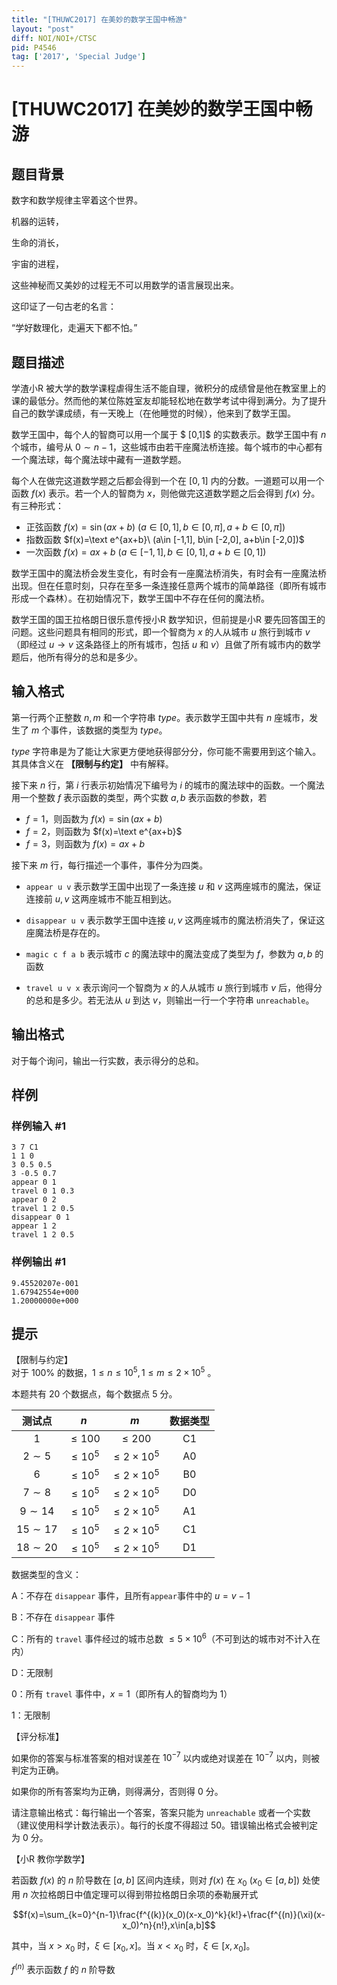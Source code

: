 ```yaml
---
title: "[THUWC2017] 在美妙的数学王国中畅游"
layout: "post"
diff: NOI/NOI+/CTSC
pid: P4546
tag: ['2017', 'Special Judge']
---
```

# [THUWC2017] 在美妙的数学王国中畅游
## 题目背景

数字和数学规律主宰着这个世界。

机器的运转，

生命的消长，

宇宙的进程，

这些神秘而又美妙的过程无不可以用数学的语言展现出来。

这印证了一句古老的名言：

“学好数理化，走遍天下都不怕。”
## 题目描述

学渣小R 被大学的数学课程虐得生活不能自理，微积分的成绩曾是他在教室里上的课的最低分。然而他的某位陈姓室友却能轻松地在数学考试中得到满分。为了提升自己的数学课成绩，有一天晚上（在他睡觉的时候），他来到了数学王国。

数学王国中，每个人的智商可以用一个属于 $ [0,1]$ 的实数表示。数学王国中有 $n$ 个城市，编号从 $0 \sim n-1$，这些城市由若干座魔法桥连接。每个城市的中心都有一个魔法球，每个魔法球中藏有一道数学题。

每个人在做完这道数学题之后都会得到一个在 $[0,1]$ 内的分数。一道题可以用一个函数 $f(x)$ 表示。若一个人的智商为 $x$，则他做完这道数学题之后会得到 $f(x)$ 分。有三种形式：

-  正弦函数 $f(x)=\sin(a x + b)\ (a \in [0,1], b \in [0,\pi],a+b\in[0,\pi])$   
-  指数函数 $f(x)=\text e^{ax+b}\ (a\in [-1,1], b\in [-2,0], a+b\in [-2,0])$   
-  一次函数 $f(x) = ax + b\ (a\in [-1,1],b\in[0,1],a+b\in [0,1])$    

数学王国中的魔法桥会发生变化，有时会有一座魔法桥消失，有时会有一座魔法桥出现。但在任意时刻，只存在至多一条连接任意两个城市的简单路径（即所有城市形成一个森林）。在初始情况下，数学王国中不存在任何的魔法桥。

数学王国的国王拉格朗日很乐意传授小R 数学知识，但前提是小R 要先回答国王的问题。这些问题具有相同的形式，即一个智商为 $x$ 的人从城市 $u$ 旅行到城市 $v$（即经过 $u \to v$ 这条路径上的所有城市，包括 $u$ 和 $v$）且做了所有城市内的数学题后，他所有得分的总和是多少。
## 输入格式

第一行两个正整数 $n,m$ 和一个字符串 $type$。表示数学王国中共有 $n$ 座城市，发生了 $m$ 个事件，该数据的类型为 $type$。

$type$ 字符串是为了能让大家更方便地获得部分分，你可能不需要用到这个输入。其具体含义在 **【限制与约定】** 中有解释。

接下来 $n$ 行，第 $i$ 行表示初始情况下编号为 $i$ 的城市的魔法球中的函数。一个魔法用一个整数 $f$ 表示函数的类型，两个实数 $a,b$ 表示函数的参数，若

- $f=1$，则函数为 $f(x)=\sin(ax+b)$
- $f=2$，则函数为 $f(x)=\text e^{ax+b}$
- $f=3$，则函数为 $f(x)=ax+b$

接下来 $m$ 行，每行描述一个事件，事件分为四类。

- `appear u v` 表示数学王国中出现了一条连接 $u$ 和 $v$ 这两座城市的魔法，保证连接前 $u,v$ 这两座城市不能互相到达。

- `disappear u v` 表示数学王国中连接 $u,v$ 这两座城市的魔法桥消失了，保证这座魔法桥是存在的。

- `magic c f a b` 表示城市 $c$ 的魔法球中的魔法变成了类型为 $f$，参数为 $a,b$ 的函数

- `travel u v x` 表示询问一个智商为 $x$ 的人从城市 $u$ 旅行到城市 $v$ 后，他得分的总和是多少。若无法从 $u$ 到达 $v$，则输出一行一个字符串 `unreachable`。
## 输出格式

对于每个询问，输出一行实数，表示得分的总和。
## 样例

### 样例输入 #1
```
3 7 C1
1 1 0
3 0.5 0.5
3 -0.5 0.7
appear 0 1
travel 0 1 0.3
appear 0 2
travel 1 2 0.5
disappear 0 1
appear 1 2
travel 1 2 0.5
```
### 样例输出 #1
```
9.45520207e-001
1.67942554e+000
1.20000000e+000
```
## 提示

【限制与约定】  
对于 $100\%$ 的数据，$1\le n\le 10^5, 1\le m \le 2 \times 10^5$ 。

本题共有 20 个数据点，每个数据点 5 分。

测试点|$n$|$m$|数据类型
:-:|:-:|:-:|:-:|
$1$|$\leq 100$|$\leq 200$|C1
$2 \sim 5$|$\leq 10^5$|$\leq 2 \times 10^5$|A0
$6$|$\leq 10^5$|$\leq 2 \times 10^5$|B0
$7 \sim 8$|$\leq 10^5$|$\leq 2 \times 10^5$|D0
$9 \sim 14$|$\leq 10^5$|$\leq 2 \times 10^5$|A1
$15 \sim 17$|$\leq 10^5$|$\leq 2 \times 10^5$|C1
$18 \sim 20$|$\leq 10^5$|$\leq 2 \times 10^5$|D1

数据类型的含义：

A：不存在 `disappear` 事件，且所有`appear`事件中的 $u=v-1$

B：不存在 `disappear` 事件

C：所有的 `travel` 事件经过的城市总数 $\le 5 \times 10^6$（不可到达的城市对不计入在内）

D：无限制

0：所有 `travel` 事件中，$x=1$（即所有人的智商均为 $1$）

1：无限制



【评分标准】  

如果你的答案与标准答案的相对误差在 $10^{-7}$ 以内或绝对误差在 $10^{-7}$ 以内，则被判定为正确。

如果你的所有答案均为正确，则得满分，否则得 0 分。

请注意输出格式：每行输出一个答案，答案只能为 `unreachable` 或者一个实数（建议使用科学计数法表示）。每行的长度不得超过 50。错误输出格式会被判定为 0 分。



【小R 教你学数学】

若函数 $f(x)$ 的 $n$ 阶导数在 $[a,b]$ 区间内连续，则对 $f(x)$ 在 $x_0 \ (x_0\in[a,b])$ 处使用 $n$ 次拉格朗日中值定理可以得到带拉格朗日余项的泰勒展开式

$$f(x)=\sum_{k=0}^{n-1}\frac{f^{(k)}(x_0)(x-x_0)^k}{k!}+\frac{f^{(n)}(\xi)(x-x_0)^n}{n!},x\in[a,b]$$

其中，当 $x>x_0$ 时，$\xi\in[x_0,x]$。当 $x<x_0$ 时，$\xi\in[x,x_0]$。

$f^{(n)}$ 表示函数 $f$ 的 $n$ 阶导数
